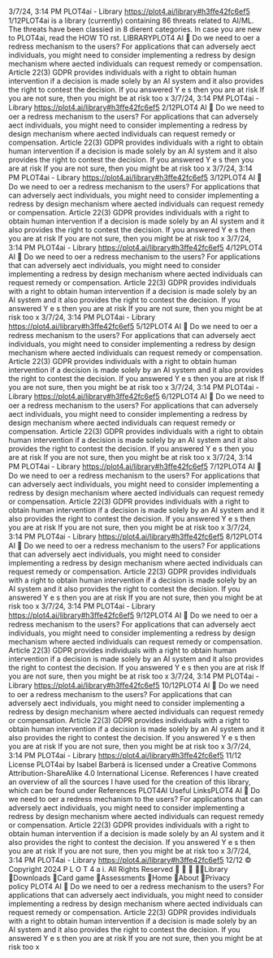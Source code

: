 3/7/24, 3:14 PM PLOT4ai - Library
https://plot4.ai/library#h3ﬀe42fc6ef5 1/12PLOT4ai is a library (currently) containing 86 threats related to
AI/ML. The threats have been classi ed in 8 di erent categories.
In case you are new to PLOT4ai, read the HOW TO  rst.
LIBRARYPLOT4
AI 
Do we need to o er a redress mechanism to the users?
For applications that can adversely a ect individuals, you might need to consider
implementing a redress by design mechanism where a ected individuals can request
remedy or compensation.
Article 22(3) GDPR provides individuals with a right to obtain human intervention if a
decision is made solely by an AI system and it also provides the right to contest the
decision.
If you answered Y e s then you are at risk
If you are not sure, then you might be at risk too
x
3/7/24, 3:14 PM PLOT4ai - Library
https://plot4.ai/library#h3ﬀe42fc6ef5 2/12PLOT4
AI 
Do we need to o er a redress mechanism to the users?
For applications that can adversely a ect individuals, you might need to consider
implementing a redress by design mechanism where a ected individuals can request
remedy or compensation.
Article 22(3) GDPR provides individuals with a right to obtain human intervention if a
decision is made solely by an AI system and it also provides the right to contest the
decision.
If you answered Y e s then you are at risk
If you are not sure, then you might be at risk too
x
3/7/24, 3:14 PM PLOT4ai - Library
https://plot4.ai/library#h3ﬀe42fc6ef5 3/12PLOT4
AI 
Do we need to o er a redress mechanism to the users?
For applications that can adversely a ect individuals, you might need to consider
implementing a redress by design mechanism where a ected individuals can request
remedy or compensation.
Article 22(3) GDPR provides individuals with a right to obtain human intervention if a
decision is made solely by an AI system and it also provides the right to contest the
decision.
If you answered Y e s then you are at risk
If you are not sure, then you might be at risk too
x
3/7/24, 3:14 PM PLOT4ai - Library
https://plot4.ai/library#h3ﬀe42fc6ef5 4/12PLOT4
AI 
Do we need to o er a redress mechanism to the users?
For applications that can adversely a ect individuals, you might need to consider
implementing a redress by design mechanism where a ected individuals can request
remedy or compensation.
Article 22(3) GDPR provides individuals with a right to obtain human intervention if a
decision is made solely by an AI system and it also provides the right to contest the
decision.
If you answered Y e s then you are at risk
If you are not sure, then you might be at risk too
x
3/7/24, 3:14 PM PLOT4ai - Library
https://plot4.ai/library#h3ﬀe42fc6ef5 5/12PLOT4
AI 
Do we need to o er a redress mechanism to the users?
For applications that can adversely a ect individuals, you might need to consider
implementing a redress by design mechanism where a ected individuals can request
remedy or compensation.
Article 22(3) GDPR provides individuals with a right to obtain human intervention if a
decision is made solely by an AI system and it also provides the right to contest the
decision.
If you answered Y e s then you are at risk
If you are not sure, then you might be at risk too
x
3/7/24, 3:14 PM PLOT4ai - Library
https://plot4.ai/library#h3ﬀe42fc6ef5 6/12PLOT4
AI 
Do we need to o er a redress mechanism to the users?
For applications that can adversely a ect individuals, you might need to consider
implementing a redress by design mechanism where a ected individuals can request
remedy or compensation.
Article 22(3) GDPR provides individuals with a right to obtain human intervention if a
decision is made solely by an AI system and it also provides the right to contest the
decision.
If you answered Y e s then you are at risk
If you are not sure, then you might be at risk too
x
3/7/24, 3:14 PM PLOT4ai - Library
https://plot4.ai/library#h3ﬀe42fc6ef5 7/12PLOT4
AI 
Do we need to o er a redress mechanism to the users?
For applications that can adversely a ect individuals, you might need to consider
implementing a redress by design mechanism where a ected individuals can request
remedy or compensation.
Article 22(3) GDPR provides individuals with a right to obtain human intervention if a
decision is made solely by an AI system and it also provides the right to contest the
decision.
If you answered Y e s then you are at risk
If you are not sure, then you might be at risk too
x
3/7/24, 3:14 PM PLOT4ai - Library
https://plot4.ai/library#h3ﬀe42fc6ef5 8/12PLOT4
AI 
Do we need to o er a redress mechanism to the users?
For applications that can adversely a ect individuals, you might need to consider
implementing a redress by design mechanism where a ected individuals can request
remedy or compensation.
Article 22(3) GDPR provides individuals with a right to obtain human intervention if a
decision is made solely by an AI system and it also provides the right to contest the
decision.
If you answered Y e s then you are at risk
If you are not sure, then you might be at risk too
x
3/7/24, 3:14 PM PLOT4ai - Library
https://plot4.ai/library#h3ﬀe42fc6ef5 9/12PLOT4
AI 
Do we need to o er a redress mechanism to the users?
For applications that can adversely a ect individuals, you might need to consider
implementing a redress by design mechanism where a ected individuals can request
remedy or compensation.
Article 22(3) GDPR provides individuals with a right to obtain human intervention if a
decision is made solely by an AI system and it also provides the right to contest the
decision.
If you answered Y e s then you are at risk
If you are not sure, then you might be at risk too
x
3/7/24, 3:14 PM PLOT4ai - Library
https://plot4.ai/library#h3ﬀe42fc6ef5 10/12PLOT4
AI 
Do we need to o er a redress mechanism to the users?
For applications that can adversely a ect individuals, you might need to consider
implementing a redress by design mechanism where a ected individuals can request
remedy or compensation.
Article 22(3) GDPR provides individuals with a right to obtain human intervention if a
decision is made solely by an AI system and it also provides the right to contest the
decision.
If you answered Y e s then you are at risk
If you are not sure, then you might be at risk too
x
3/7/24, 3:14 PM PLOT4ai - Library
https://plot4.ai/library#h3ﬀe42fc6ef5 11/12
License
PLOT4ai by Isabel Barberá is licensed under a Creative Commons
Attribution-ShareAlike 4.0 International License.
References
I have created an overview of all the sources I have used for the
creation of this library, which can be found under References
PLOT4AI
Useful LinksPLOT4
AI 
Do we need to o er a redress mechanism to the users?
For applications that can adversely a ect individuals, you might need to consider
implementing a redress by design mechanism where a ected individuals can request
remedy or compensation.
Article 22(3) GDPR provides individuals with a right to obtain human intervention if a
decision is made solely by an AI system and it also provides the right to contest the
decision.
If you answered Y e s then you are at risk
If you are not sure, then you might be at risk too
x
3/7/24, 3:14 PM PLOT4ai - Library
https://plot4.ai/library#h3ﬀe42fc6ef5 12/12
© Copyright 2024 P L O T 4 a i. All Rights Reserved
   Library
Downloads
Card game
Assessments
Home
About
Privacy policy PLOT4
AI 
Do we need to o er a redress mechanism to the users?
For applications that can adversely a ect individuals, you might need to consider
implementing a redress by design mechanism where a ected individuals can request
remedy or compensation.
Article 22(3) GDPR provides individuals with a right to obtain human intervention if a
decision is made solely by an AI system and it also provides the right to contest the
decision.
If you answered Y e s then you are at risk
If you are not sure, then you might be at risk too
x
